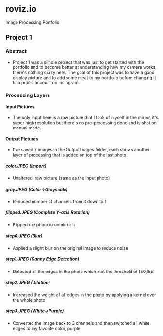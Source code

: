 # roviz.io
Image Processing Portfolio

## Project 1

### Abstract
- Project 1 was a simple project that was just to get started with the portfolio and to become better
at understanding how my camera works, there's nothing crazy here. The goal of this project was to have
a good display picture and to add some meat to my portfolio before changing it to a public account on
instagram.

### Processing Layers

#### Input Pictures
- The only input here is a raw picture that I took of myself in the mirror, it's super high resolution
but there's no pre-processing done and is shot on manual mode.

#### Output Pictures
- I've saved 7 images in the OutputImages folder, each shows another layer of processing that is
added on top of the last photo.

##### color.JPEG (Import)
- Unaltered, raw picture (same as the input photo)

##### gray.JPEG (Color->Grayscale)
- Reduced number of channels from 3 down to 1

##### flipped.JPEG (Complete Y-axis Rotation)
- Flipped the photo to unmirror it

##### step0.JPEG (Blur)
- Applied a slight blur on the original image to reduce noise

##### step1.JPEG (Canny Edge Detection)
- Detected all the edges in the photo which met the threshold of [50,155]

##### step2.JPEG (Dilation)
- Increased the weight of all edges in the photo by applying a kernel over the whole photo

##### step3.JPEG (White->Purple)
- Converted the image back to 3 channels and then switched all white edges to my favorite color, purple
